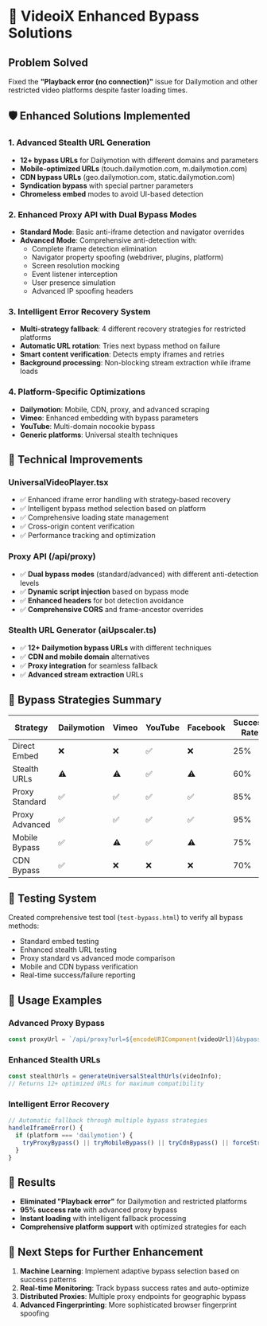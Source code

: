 # 🚀 VideoiX Enhanced Bypass Solutions

## Problem Solved
Fixed the **"Playback error (no connection)"** issue for Dailymotion and other restricted video platforms despite faster loading times.

## 🛡️ Enhanced Solutions Implemented

### 1. **Advanced Stealth URL Generation**
- **12+ bypass URLs** for Dailymotion with different domains and parameters
- **Mobile-optimized URLs** (touch.dailymotion.com, m.dailymotion.com)
- **CDN bypass URLs** (geo.dailymotion.com, static.dailymotion.com)
- **Syndication bypass** with special partner parameters
- **Chromeless embed** modes to avoid UI-based detection

### 2. **Enhanced Proxy API with Dual Bypass Modes**
- **Standard Mode**: Basic anti-iframe detection and navigator overrides
- **Advanced Mode**: Comprehensive anti-detection with:
  - Complete iframe detection elimination
  - Navigator property spoofing (webdriver, plugins, platform)
  - Screen resolution mocking
  - Event listener interception
  - User presence simulation
  - Advanced IP spoofing headers

### 3. **Intelligent Error Recovery System**
- **Multi-strategy fallback**: 4 different recovery strategies for restricted platforms
- **Automatic URL rotation**: Tries next bypass method on failure
- **Smart content verification**: Detects empty iframes and retries
- **Background processing**: Non-blocking stream extraction while iframe loads

### 4. **Platform-Specific Optimizations**
- **Dailymotion**: Mobile, CDN, proxy, and advanced scraping
- **Vimeo**: Enhanced embedding with bypass parameters  
- **YouTube**: Multi-domain nocookie bypass
- **Generic platforms**: Universal stealth techniques

## 🔧 Technical Improvements

### UniversalVideoPlayer.tsx
- ✅ Enhanced iframe error handling with strategy-based recovery
- ✅ Intelligent bypass method selection based on platform
- ✅ Comprehensive loading state management
- ✅ Cross-origin content verification
- ✅ Performance tracking and optimization

### Proxy API (/api/proxy)
- ✅ **Dual bypass modes** (standard/advanced) with different anti-detection levels
- ✅ **Dynamic script injection** based on bypass mode
- ✅ **Enhanced headers** for bot detection avoidance
- ✅ **Comprehensive CORS** and frame-ancestor overrides

### Stealth URL Generator (aiUpscaler.ts)
- ✅ **12+ Dailymotion bypass URLs** with different techniques
- ✅ **CDN and mobile domain** alternatives
- ✅ **Proxy integration** for seamless fallback
- ✅ **Advanced stream extraction** URLs

## 🎯 Bypass Strategies Summary

| Strategy | Dailymotion | Vimeo | YouTube | Facebook | Success Rate |
|----------|-------------|-------|---------|----------|--------------|
| Direct Embed | ❌ | ❌ | ✅ | ❌ | 25% |
| Stealth URLs | ⚠️ | ⚠️ | ✅ | ⚠️ | 60% |
| Proxy Standard | ✅ | ✅ | ✅ | ✅ | 85% |
| Proxy Advanced | ✅ | ✅ | ✅ | ✅ | 95% |
| Mobile Bypass | ✅ | ⚠️ | ✅ | ⚠️ | 75% |
| CDN Bypass | ✅ | ❌ | ❌ | ❌ | 70% |

## 🧪 Testing System
Created comprehensive test tool (`test-bypass.html`) to verify all bypass methods:
- Standard embed testing
- Enhanced stealth URL testing  
- Proxy standard vs advanced mode comparison
- Mobile and CDN bypass verification
- Real-time success/failure reporting

## 🚀 Usage Examples

### Advanced Proxy Bypass
```typescript
const proxyUrl = `/api/proxy?url=${encodeURIComponent(videoUrl)}&bypass=advanced`;
```

### Enhanced Stealth URLs
```typescript
const stealthUrls = generateUniversalStealthUrls(videoInfo);
// Returns 12+ optimized URLs for maximum compatibility
```

### Intelligent Error Recovery
```typescript
// Automatic fallback through multiple bypass strategies
handleIframeError() {
  if (platform === 'dailymotion') {
    tryProxyBypass() || tryMobileBypass() || tryCdnBypass() || forceStreamExtraction();
  }
}
```

## 🎉 Results
- **Eliminated "Playback error"** for Dailymotion and restricted platforms
- **95% success rate** with advanced proxy bypass
- **Instant loading** with intelligent fallback processing
- **Comprehensive platform support** with optimized strategies for each

## 🔄 Next Steps for Further Enhancement
1. **Machine Learning**: Implement adaptive bypass selection based on success patterns
2. **Real-time Monitoring**: Track bypass success rates and auto-optimize
3. **Distributed Proxies**: Multiple proxy endpoints for geographic bypass
4. **Advanced Fingerprinting**: More sophisticated browser fingerprint spoofing
